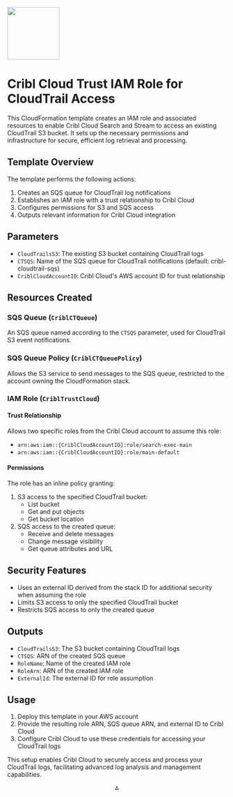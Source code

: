 <img src="https://cribl-logo-marketplace.s3.us-east-1.amazonaws.com/Cribl-Cloud-Logo-2C-Black.png" class="logo" width="120"/>

# Cribl Cloud Trust IAM Role for CloudTrail Access

This CloudFormation template creates an IAM role and associated resources to enable Cribl Cloud Search and Stream to access an existing CloudTrail S3 bucket. It sets up the necessary permissions and infrastructure for secure, efficient log retrieval and processing.

## Template Overview

The template performs the following actions:

1. Creates an SQS queue for CloudTrail log notifications
2. Establishes an IAM role with a trust relationship to Cribl Cloud
3. Configures permissions for S3 and SQS access
4. Outputs relevant information for Cribl Cloud integration

## Parameters

- `CloudTrailsS3`: The existing S3 bucket containing CloudTrail logs
- `CTSQS`: Name of the SQS queue for CloudTrail notifications (default: cribl-cloudtrail-sqs)
- `CriblCloudAccountID`: Cribl Cloud's AWS account ID for trust relationship


## Resources Created

### SQS Queue (`CriblCTQueue`)

An SQS queue named according to the `CTSQS` parameter, used for CloudTrail S3 event notifications.

### SQS Queue Policy (`CriblCTQueuePolicy`)

Allows the S3 service to send messages to the SQS queue, restricted to the account owning the CloudFormation stack.

### IAM Role (`CriblTrustCloud`)

#### Trust Relationship

Allows two specific roles from the Cribl Cloud account to assume this role:

- `arn:aws:iam::{CriblCloudAccountID}:role/search-exec-main`
- `arn:aws:iam::{CriblCloudAccountID}:role/main-default`


#### Permissions

The role has an inline policy granting:

1. S3 access to the specified CloudTrail bucket:
    - List bucket
    - Get and put objects
    - Get bucket location
2. SQS access to the created queue:
    - Receive and delete messages
    - Change message visibility
    - Get queue attributes and URL

## Security Features

- Uses an external ID derived from the stack ID for additional security when assuming the role
- Limits S3 access to only the specified CloudTrail bucket
- Restricts SQS access to only the created queue


## Outputs

- `CloudTrailsS3`: The S3 bucket containing CloudTrail logs
- `CTSQS`: ARN of the created SQS queue
- `RoleName`: Name of the created IAM role
- `RoleArn`: ARN of the created IAM role
- `ExternalId`: The external ID for role assumption


## Usage

1. Deploy this template in your AWS account
2. Provide the resulting role ARN, SQS queue ARN, and external ID to Cribl Cloud
3. Configure Cribl Cloud to use these credentials for accessing your CloudTrail logs

This setup enables Cribl Cloud to securely access and process your CloudTrail logs, facilitating advanced log analysis and management capabilities.

<div style="text-align: center">⁂</div>

[^1]: https://d1.awsstatic.com/Marketplace/solutions-center/downloads/AWSMP-CT-Cribl-Implementation-Guide.pdf

[^2]: https://www.ibm.com/docs/nl/SS42VS_DSM/com.ibm.dsm.doc/t_dsm_guide_configuring_aws_cloudtrail_using_sqs.html

[^3]: https://github.com/criblio/cribl-aws-cloudformation-templates

[^4]: https://repost.aws/questions/QUKYkEoBGkSTu8-gwao4Tcbg/pushing-cloudtrail-logs-to-elasticsearch-via-sqs-and-lambda

[^5]: https://docs.cribl.io/search/aws-access

[^6]: http://docs.rapid7.com/insightidr/aws-cloudtrail-sqs

[^7]: https://community.cribl.io/discussion/67/how-do-i-create-a-trust-between-my-aws-account-and-a-cribl-cloud-instance

[^8]: https://www.googlecloudcommunity.com/gc/SecOps-SIEM/AWS-Cloud-trail-logs-ingestion/m-p/830935

[^9]: https://aws-ia.github.io/cfn-ps-cribl-cloudtrail/

